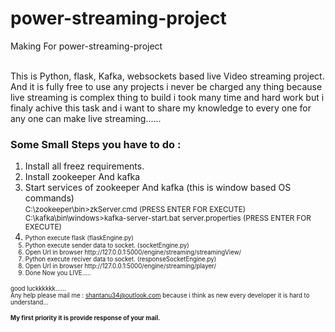 # power-streaming-project
Making For power-streaming-project

<br>This is Python, flask, Kafka, websockets based live Video streaming project.
<br>
And it is fully free to use any projects i never be charged any thing because live streaming is complex thing to build i took many time and hard work but i finaly achive this task and i want to share my knowledge to every one for any one can make live streaming......
<br>
<h3>Some Small Steps you have to do : </h3>
<ol>
<li>Install all freez requirements.</li>
<li>Install zookeeper And kafka</li>
<li>Start services of zookeeper And kafka (this is window based OS commands)<br/><small>
C:\zookeeper\bin>zkServer.cmd (PRESS ENTER FOR EXECUTE)<br/>
C:\kafka\bin\windows>kafka-server-start.bat server.properties (PRESS ENTER FOR EXECUTE)

<small>
<li>Python execute flask (flaskEngine.py)</li>
<li>Python execute sender data to socket. (socketEngine.py)</li>
<li>Open Url in browser http://127.0.0.1:5000/engine/streaming/streamingView/</li>
<li>Python execute reciver data to socket. (responseSocketEngine.py)</li>
<li>Open Url in browser http://127.0.0.1:5000/engine/streaming/player/</li>
<li>Done Now you LIVE.....</li>
    
</ol>
    


good luckkkkkk......<br/>
Any help please mail me : shantanu34@outlook.com because i think as new every developer it is hard to understand...
<br>
<h4>My first priority it is provide response of your mail.</h4>